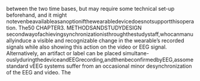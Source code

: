 between the two time bases, but may require some technical set-up beforehand, and it might
notevenbeavailableasanoptionifthewearabledevicedoesnotsupportthisoperation. The50 CHAPTER3. METHODSANDSTUDYDESIGN
secondwayofachievingsynchronizationisthroughthestudystaff,whocanmanuallyinduce
a visible and recognizable change in the wearable’s recorded signals while also showing this
action on the video or EEG signal. Alternatively, an artifact or label can be placed simultane-
ouslyduringthedeviceandEEGrecording,andthenbeconfirmedbyEEG,assomestandard
vEEG systems suffer from an occasional minor desynchronization of the EEG and video. The